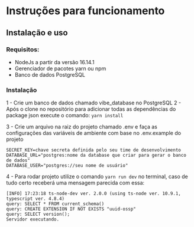 # Instruções para funcionamento

##  Instalação e uso

### Requisitos:
- NodeJs a partir da versão 16.14.1
- Gerenciador de pacotes yarn ou npm
- Banco de dados PostgreSQL

###  Instalação
1 - Crie um banco de dados chamado vibe_database no PostgreSQL
2 - Após o clone no repositório para adicionar todas as dependências do package json execute o comando: 
`yarn install` 

3 - Crie um arquivo na raiz do projeto chamado .env e faça as configurações das variáveis de ambiente com base no .env.example do projeto
```
SECRET_KEY=chave secreta definida pelo seu time de desenvolvimento
DATABASE_URL="postgres:nome da database que criar para gerar o banco de dados"
DATABASE_USER="postgres://seu nome de usuário"  
```
4 - Para rodar projeto utilize o comando `yarn run dev` no terminal, caso de tudo certo receberá uma mensagem parecida com essa:

```
[INFO] 17:23:18 ts-node-dev ver. 2.0.0 (using ts-node ver. 10.9.1, typescript ver. 4.8.4)
query: SELECT * FROM current_schema()
query: CREATE EXTENSION IF NOT EXISTS "uuid-ossp"
query: SELECT version();
Servidor executando.
```

<a name="devs"></a>

